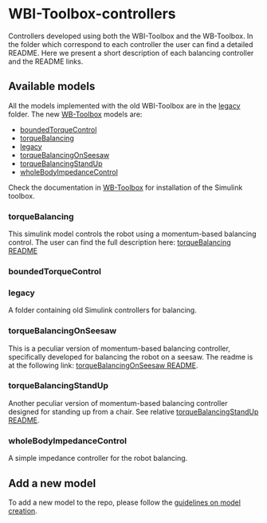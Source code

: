 # WBI-Toolbox-controllers
Controllers developed using both the WBI-Toolbox and the WB-Toolbox.
In the folder which correspond to each controller the user can find a detailed README. Here we present a short 
description of each balancing controller and the README links.

## Available models 

All the models implemented with the old WBI-Toolbox are in the [legacy](controllers/legacy) folder. The
new [WB-Toolbox](https://github.com/robotology/WB-Toolbox) models are:

- [boundedTorqueControl](#boundedtorquecontrol)
- [torqueBalancing](#torquebalancing)
- [legacy](#legacy)
- [torqueBalancingOnSeesaw](#torquebalancingonseesaw)
- [torqueBalancingStandUp](#torquebalancingstandup)
- [wholeBodyImpedanceControl](#wholebodyimpedancecontrol)

Check the documentation in [WB-Toolbox](https://github.com/robotology/WB-Toolbox) for installation of the Simulink toolbox.

### torqueBalancing
This simulink model controls the robot using a momentum-based balancing control.
The user can find the full description here: [torqueBalancing README](controllers/torqueBalancing/README.md)

### boundedTorqueControl

### legacy
A folder containing old Simulink controllers for balancing.

### torqueBalancingOnSeesaw
This is a peculiar version of momentum-based balancing controller, specifically developed for balancing the robot on a seesaw. The readme is at the following link: [torqueBalancingOnSeesaw README](controllers/torqueBalancingOnSeesaw/README.md).

### torqueBalancingStandUp
Another peculiar version of momentum-based balancing controller designed for standing up from a chair. See relative [torqueBalancingStandUp README](controllers/torqueBalancingStandUp/ICUB_STANDUP_README.md).

###  wholeBodyImpedanceControl
A simple impedance controller for the robot balancing. 

## Add a new model
To add a new model to the repo, please follow the [guidelines on model creation](doc/model_guidelines.md).
